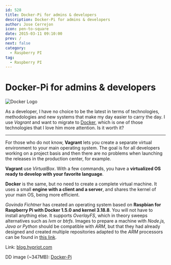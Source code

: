 ```yaml
---
id: 528
title: Docker-Pi for admins & developers
description: Docker-Pi for admins & developers
author: Jose Cerrejon
icon: pen-to-square
date: 2015-03-11 09:10:00
prev: /
next: false
category:
  - Raspberry PI
tag:
  - Raspberry PI
---
```


# Docker-Pi for admins & developers

![Docker Logo](/images/2015/03/docker-logo.png)

As a developer, I have no choice to be the latest in terms of technologies, methodologies and new systems that make my day easier to carry the day. I use *Vagrant* and want to migrate to [Docker](https://www.docker.com/whatisdocker/), which is one of those technologies that I love him more attention. Is it worth it?

- - -
For those who do not know, **Vagrant** lets you create a separate virtual environment to your main operating system. The goal is for all developers working on a project basis and then there are no problems when launching the releases in the production center, for example.

**Vagrant** use *VirtualBox*. With a few commands, you have a **virtualized OS ready to develop with your favorite language**.

**Docker** is the same, but no need to create a complete virtual machine. It uses a small **engine with a client and a server**, and shares the kernel of your main OS, being more efficient.

*Govinda Fichtner* has created an operating system based on **Raspbian for Raspberry Pi with Docker 1.5.0 and kernel 3.18.8**. You will not have to install anything else. It supports *OverlayFS*, which in theory sweeps alternatives such as *lvm* or *btrfs*. Images to prepare a machine with *Node.js, Java or Python* should be compatible with *ARM*, but that they had already designed and created multiple repositories adapted to the *ARM* processors can be found in [this link](https://registry.hub.docker.com/search?q=hypriot&searchfield=). 
 
Link: [blog.hypriot.com](http://blog.hypriot.com/heavily-armed-after-major-upgrade-raspberry-pi-with-docker-1-dot-5-0)

DD image (~347MB): [Docker-Pi](http://assets.hypriot.com/hypriot-rpi-20150301-140537.img.zip)